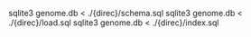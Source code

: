 sqlite3 genome.db < ./{direc}/schema.sql
sqlite3 genome.db < ./{direc}/load.sql
sqlite3 genome.db < ./{direc}/index.sql
